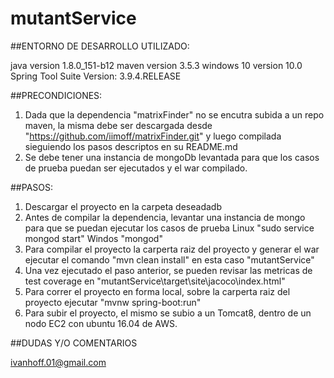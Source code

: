 # mutantService

##ENTORNO DE DESARROLLO UTILIZADO:

java version  1.8.0_151-b12
maven version 3.5.3
windows 10 version 10.0
Spring Tool Suite Version: 3.9.4.RELEASE

##PRECONDICIONES:

1) Dada que la dependencia "matrixFinder" no se encutra subida a un repo maven, la misma debe ser descargada desde 
	"https://github.com/iimoff/matrixFinder.git" y luego compilada sieguiendo los pasos descriptos en su README.md
2) Se debe tener una instancia de mongoDb levantada para que los casos de prueba puedan ser ejecutados y el war compilado.

##PASOS:
1) Descargar el proyecto en la carpeta deseadadb
2) Antes de compilar la dependencia, levantar una instancia de mongo para que se puedan ejecutar los casos de prueba
    Linux "sudo service mongod start"
    Windos "mongod"
3) Para compilar el proyecto la carperta raiz del proyecto y generar el war ejecutar el comando "mvn clean install" en esta caso "mutantService"
4) Una vez ejecutado el paso anterior, se pueden revisar las metricas de test coverage en "mutantService\target\site\jacoco\index.html"
5) Para correr el proyecto en forma local, sobre la carperta raiz del proyecto ejecutar "mvnw spring-boot:run"
6) Para subir el proyecto, el mismo se subio a un Tomcat8, dentro de un nodo EC2 con ubuntu 16.04 de AWS.

##DUDAS Y/O COMENTARIOS

ivanhoff.01@gmail.com